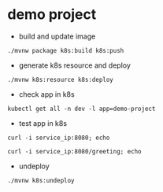 # demo project

-   build and update image

`./mvnw package k8s:build k8s:push`

-   generate k8s resource and deploy

`./mvnw k8s:resource k8s:deploy`

-   check app in k8s

`kubectl get all -n dev -l app=demo-project`

-   test app in k8s

`curl -i service_ip:8080; echo`

`curl -i service_ip:8080/greeting; echo`

-   undeploy

`./mvnw k8s:undeploy`
